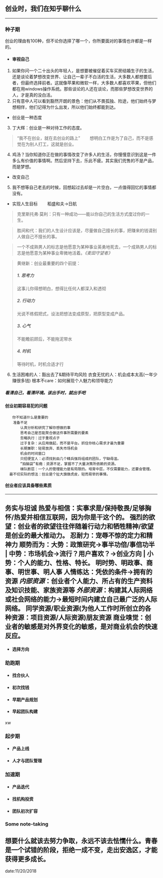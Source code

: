 ## 创业时，我们在知乎聊什么
---

### 种子期
创业的理由有100种，但不论你选择了哪一个，你所要面对的事情也许都是一样的。   
- #### 审视自己
1. 如果你问一个二十出头的年轻人，是想要被催促着买车买房结婚生子的生活，还是谈论着梦想改变世界、让自己一辈子不白活的生活，大多数人都想要后者，但最终选择前者。这就像苹果和微软一样，大多数人都喜欢苹果，但他们都在用windows操作系统。那些谈论的人还在谈论，而那些梦想改变世界的人，才是真的没白活。
2. 只有意中人可以看到豁然开朗的景色：他们从不畏孤独、险途，他们始终与梦想相伴，他们记得为什么出发，所以他们始终都能到达。
- 创业是一种态度
3. 丁大辉：创业是一种对待工作的态度。
> “我不在创业，就在去创业的路上”
　　想明白工作是为了自己，而不是感觉在为别人打工，这就是创业。
4. 鸡汤？当你知道你正在做的事情改变了许多人的生活，你慢慢意识到这是一件多么有价值的事情啊。然后坚持下去，乐此不疲。其实我们兜售的不是产品，而是梦想。
- 改变自己
5. 我不想等自己老去的时候，回想起过去却是一片空白，一点值得回忆的事情都没有。
- 实现人生目标
　　稻盛和夫->日航
>克里斯托弗·莫利：只有一种成功——能以你自己的生活方式度过你的一生。

>胜间和代：我们的人生设计应该是，尽量做自己擅长的事，把赚来的钱请别人做自己不擅长的事。

>一个不成熟男人的标志是他愿意为某种事业英勇地死去，一个成熟男人的标志是他愿意为某种事业卑微地活着。_《麦田守望者》_

>黄继新：创业最重要的四个前提：
> ##### 1. 思考力
> 这事儿你得想明白，想得比任何人都深入和透彻
> ##### 2. 行动力
> 光说不练假把式，设法把想法变成原型，把原型变成产品。
> ##### 3. 心气
> 不能瞻前顾后，不能拖泥带水
> ##### 4. 时机
> 等待时机，时机合适才行

6. 生活困难的人：豁出去了&期待平均风险
衣食无忧的人：机会成本太高(一年少赚很多钱)
根本不care：如何展现个人魅力和领导能力
##### 看清自己，看清环境。该出手时，就出手吧

#### 创业初期容易犯的问题
```
　　你不知道什么是重要的
  　准备不足
  　　　认真分析和研究了解你想做的事
  　　　思考自己是否能聚合做这件事所需要的要素
  　　　忽略执行：过于重视点子
  　　　过于复杂：从应用做起，而不是平台。抓住你核心需求才最为重要
  　　　长期兼职：轻易放弃、丢失市场机会
  　　　机会的时间窗口
  　　　只招便宜人：必须找到由几个精兵强将组成的团队，宁缺毋滥。
  　　　“拍脑袋”有瘾：资源不足，掌握不了大量决策所依赖的资源。
  　　　梯队断层：一个人的管理能力是有局限的。培育中层，不仅需要能力，还要会管理。
  最不切实际的想法：创业是个扯大旗做虎皮，轻而易举的事情。
```
#### 创业者应该具备哪些素质
---
**务实与坦诚**
**热爱与相信**：实事求是/保持敬畏/足够胸怀/热爱并相信互联网，因为你是干这个的。
**强烈的欲望**：创业者的欲望往往伴随着行动力和牺牲精神/欲望是创业的最大推动力。
 **忍耐力**：宠辱不惊的定力和精神力
 **顺势而为**：大势：政策研究->事半功倍/事倍功半 | 中势：市场机会->流行？用户喜欢？->创业方向 | 小势：个人的能力、性格、特长。
 明时势、明政事、商事、明世事、明人事
 **人情练达**：凭依的条件->拥有的资源
 *内部资源*：创业者个人能力、所占有的生产资料及知识技能、家族资源等
 *外部资源*：构建其人际网络或社会网络的能力->最短时间内建立自己最广泛的人际网络。
 **同学资源/职业资源**(为他人工作时所创立的各种资源：项目资源/人际资源)**朋友资源**
**商业嗅觉**：创业者的敏感是对外界变化的敏感，是对商业机会的快速反应。
---
- #### 选择方向

### 助跑期
- #### 找合伙人
- #### 初次找钱
- #### 早期产品规划
- #### 早起团队构建
xw
### 起步期
- #### 产品上线
- #### 人才与团队管理
### 加速期
- #### 产品迭代
- #### 找机构投资
- #### 团队初次扩容

### Some note-taking
想要什么就该去努力争取，永远不该去怯懦什么。青春是一个试错的阶段，拒绝一成不变，走出安逸区，才能获得更多成长。
---
date:11/20/2018